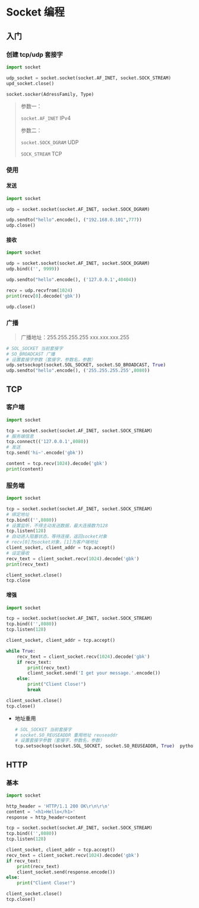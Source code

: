 <!--
title: 42-Socket编程
sort:
-->

# Socket 编程

## 入门

### 创建 tcp/udp 套接字

```python
import socket

udp_socket = socket.socket(socket.AF_INET, socket.SOCK_STREAM)
upd_socket.close()
```

`socket.socker(AdressFamily, Type)`

> 参数一：
>
> `socket.AF_INET` IPv4
>
> 参数二：
>
> `socket.SOCK_DGRAM` UDP
>
> `SOCK_STREAM` TCP

### 使用

#### 发送

```python
import socket

udp = socket.socket(socket.AF_INET, socket.SOCK_DGRAM)

udp.sendto("hello".encode(), ("192.168.0.101",777))
udp.close()
```

#### 接收

```python
import socket

udp = socket.socket(socket.AF_INET, socket.SOCK_DGRAM)
udp.bind(('', 9999))

udp.sendto("hello".encode(), ('127.0.0.1',40404))

recv = udp.recvfrom(1024)
print(recv[0].decode('gbk'))

udp.close()
```

### 广播

> 广播地址：255.255.255.255 xxx.xxx.xxx.255

```python
# SOL_SOCKET 当前套接字
# SO_BROADCAST 广播
# 设置套接字参数（套接字，参数名，参数）
udp.setsockopt(socket.SOL_SOCKET, socket.SO_BROADCAST, True)
udp.sendto("hello".encode(), ('255.255.255.255',8080))

```

## TCP

### 客户端

```python
import socket

tcp = socket.socket(socket.AF_INET, socket.SOCK_STREAM)
# 服务端信息
tcp.connect(('127.0.0.1',8080))
# 发送
tcp.send('hi~'.encode('gbk'))

content = tcp.recv(1024).decode('gbk')
print(content)
```

### 服务端

```python
import socket

tcp = socket.socket(socket.AF_INET, socket.SOCK_STREAM)
# 绑定地址
tcp.bind(('',8080))
# 设置监听，不得主动发送数据，最大连接数为128
tcp.listen(128)
# 自动进入阻塞状态，等待连接，返回socket对象
# recv[0]为socket对象，[1]为客户端地址
client_socket, client_addr = tcp.accept()
# 设定接收
recv_text = client_socket.recv(1024).decode('gbk')
print(recv_text)

client_socket.close()
tcp.close
```

#### 增强

```python
import socket

tcp = socket.socket(socket.AF_INET, socket.SOCK_STREAM)
tcp.bind(('',8080))
tcp.listen(128)

client_socket, client_addr = tcp.accept()

while True:
    recv_text = client_socket.recv(1024).decode('gbk')
    if recv_text:
        print(recv_text)
        client_socket.send('I get your message.'.encode())
    else:
        print("Client Close!")
        break

client_socket.close()
tcp.close()
```

- 地址重用

  ```python
  # SOL_SOCKET 当前套接字
  # socket.SO_REUSEADDR 重用地址 reuseaddr
  # 设置套接字参数（套接字，参数名，参数）
  tcp.setsockopt(socket.SOL_SOCKET, socket.SO_REUSEADDR, True)  python、python
  ```

## HTTP

### 基本

```python
import socket

http_header = 'HTTP/1.1 200 OK\r\n\r\n'
content = '<h1>Hello</h1>'
response = http_header+content

tcp = socket.socket(socket.AF_INET, socket.SOCK_STREAM)
tcp.bind(('',8080))
tcp.listen(128)

client_socket, client_addr = tcp.accept()
recv_text = client_socket.recv(1024).decode('gbk')
if recv_text:
    print(recv_text)
    client_socket.send(response.encode())
else:
    print("Client Close!")

client_socket.close()
tcp.close()
```
